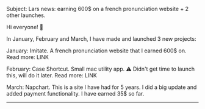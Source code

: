 Subject: Lars news: earning 600$ on a french pronunciation website + 2 other launches.

Hi everyone! 👋



In January, February and March, I have made and launched 3 new projects:

January: Imitate. A french pronunciation website that I earned 600$ on. Read more: LINK

February: Case Shortcut. Small mac utility app. ⚠️ Didn't get time to launch this, will do it later. Read more: LINK

March: Napchart. This is a site I have had for 5 years. I did a big update and added payment functionality. I have earned 35$ so far.

----









